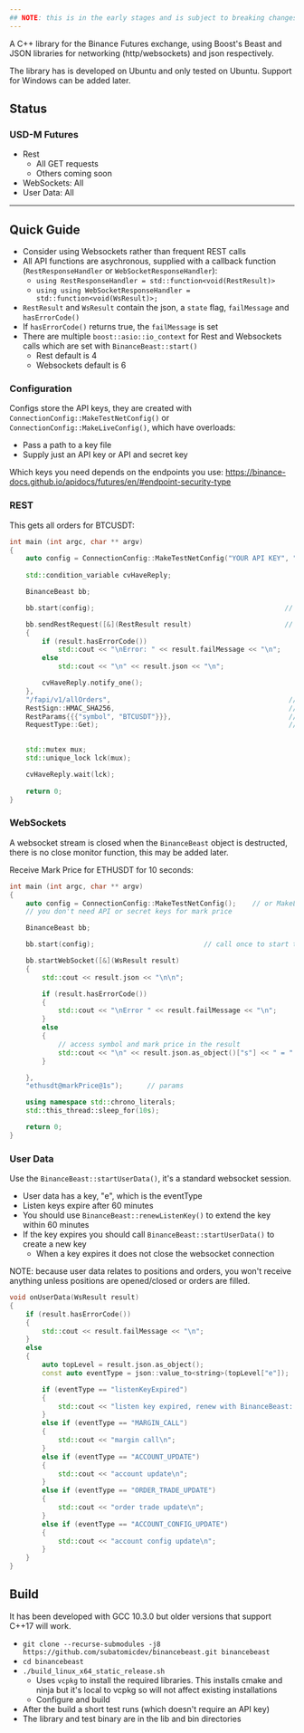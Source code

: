 ```yaml
---
## NOTE: this is in the early stages and is subject to breaking changes
---
```


A C++ library for the Binance Futures exchange, using Boost's Beast and JSON libraries for networking (http/websockets) and json respectively. 

The library has is developed on Ubuntu and only tested on Ubuntu. Support for Windows can be added later.


## Status

### USD-M Futures
- Rest
  - All GET requests
  - Others coming soon
- WebSockets: All
- User Data: All

---

## Quick Guide

* Consider using Websockets rather than frequent REST calls 
* All API functions are asychronous, supplied with a callback function (`RestResponseHandler` or `WebSocketResponseHandler`):
  *   `using RestResponseHandler = std::function<void(RestResult)>`
  *   `using using WebSocketResponseHandler = std::function<void(WsResult)>;`
* `RestResult` and `WsResult` contain the json, a `state` flag, `failMessage` and `hasErrorCode()`
*   If `hasErrorCode()` returns true, the `failMessage` is set
* There are multiple `boost::asio::io_context` for Rest and Websockets calls which are set with `BinanceBeast::start()`
  * Rest default is 4
  * Websockets default is 6


### Configuration
Configs store the API keys, they are created with `ConnectionConfig::MakeTestNetConfig()` or `ConnectionConfig::MakeLiveConfig()`, which have overloads:

* Pass a path to a key file
* Supply just an API key or API and secret key

Which keys you need depends on the endpoints you use: https://binance-docs.github.io/apidocs/futures/en/#endpoint-security-type 


### REST
This gets all orders for BTCUSDT:

```cpp
int main (int argc, char ** argv)
{
    auto config = ConnectionConfig::MakeTestNetConfig("YOUR API KEY", "YOUR SECRET KEY");
    
    std::condition_variable cvHaveReply;

    BinanceBeast bb;

    bb.start(config);                                               // call once to start the networking processing loop

    bb.sendRestRequest([&](RestResult result)                       // the RestResponseHandler
    {
        if (result.hasErrorCode())
            std::cout << "\nError: " << result.failMessage << "\n";
        else
            std::cout << "\n" << result.json << "\n";

        cvHaveReply.notify_one();
    },
    "/fapi/v1/allOrders",                                            // the stream path
    RestSign::HMAC_SHA256,                                           // this calls requires a signature
    RestParams{{{"symbol", "BTCUSDT"}}},                             // rest parameters
    RequestType::Get);                                               // this is a GET request

    
    std::mutex mux;
    std::unique_lock lck(mux);

    cvHaveReply.wait(lck);
    
    return 0;
}

```


### WebSockets
A websocket stream is closed when the `BinanceBeast` object is destructed, there is no close monitor function, this may be added later.

Receive Mark Price for ETHUSDT for 10 seconds:

```cpp
int main (int argc, char ** argv)
{
    auto config = ConnectionConfig::MakeTestNetConfig();    // or MakeLiveConfig()
    // you don't need API or secret keys for mark price

    BinanceBeast bb;

    bb.start(config);                           // call once to start the networking processing loop

    bb.startWebSocket([&](WsResult result)      
    {  
        std::cout << result.json << "\n\n";

        if (result.hasErrorCode())
        {
            std::cout << "\nError " << result.failMessage << "\n";
        }
        else
        {
            // access symbol and mark price in the result
            std::cout << "\n" << result.json.as_object()["s"] << " = " << result.json.as_object()["p"] << "\n";
        }

    },
    "ethusdt@markPrice@1s");      // params

    using namespace std::chrono_literals;    
    std::this_thread::sleep_for(10s);

    return 0;
}
```


### User Data
Use the `BinanceBeast::startUserData()`, it's a standard websocket session. 

* User data has a key, "e", which is the eventType
* Listen keys expire after 60 minutes
* You should use `BinanceBeast::renewListenKey()` to extend the key within 60 minutes
* If the key expires you should call `BinanceBeast::startUserData()` to create a new key
  * When a key expires it does not close the websocket connection

NOTE: because user data relates to positions and orders, you won't receive anything unless positions are opened/closed or orders are filled.


```cpp
void onUserData(WsResult result)
{
    if (result.hasErrorCode())
    {
        std::cout << result.failMessage << "\n";
    }
    else
    {
        auto topLevel = result.json.as_object();
        const auto eventType = json::value_to<string>(topLevel["e"]);

        if (eventType == "listenKeyExpired")
        {
            std::cout << "listen key expired, renew with BinanceBeast::renewListenKey()\n";
        }
        else if (eventType == "MARGIN_CALL")
        {
            std::cout << "margin call\n";
        }
        else if (eventType == "ACCOUNT_UPDATE")
        {
            std::cout << "account update\n";
        }
        else if (eventType == "ORDER_TRADE_UPDATE")
        {
            std::cout << "order trade update\n";
        }
        else if (eventType == "ACCOUNT_CONFIG_UPDATE")
        {
            std::cout << "account config update\n";
        }
    }
}
```


## Build
It has been developed with GCC 10.3.0 but older versions that support C++17 will work.

* `git clone --recurse-submodules -j8 https://github.com/subatomicdev/binancebeast.git binancebeast`
* `cd binancebeast`
* `./build_linux_x64_static_release.sh`
  *  Uses `vcpkg` to install the required libraries. This installs cmake and ninja but it's local to vcpkg so will not affect existing installations
  * Configure and build
* After the build a short test runs (which doesn't require an API key)
* The library and test binary are in the lib and bin directories
  
